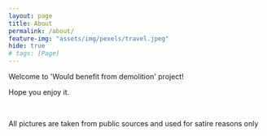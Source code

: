 ```yaml
---
layout: page
title: About
permalink: /about/
feature-img: "assets/img/pexels/travel.jpeg"
hide: true
# tags: [Page]
---
```


Welcome to 'Would benefit from demolition' project!

Hope you enjoy it.

<br/>


All pictures are taken from public sources and used for satire reasons only

